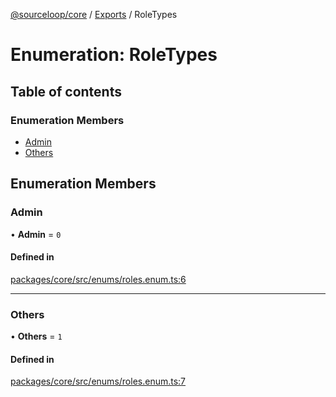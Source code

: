 [@sourceloop/core](../README.md) / [Exports](../modules.md) / RoleTypes

# Enumeration: RoleTypes

## Table of contents

### Enumeration Members

- [Admin](RoleTypes.md#admin)
- [Others](RoleTypes.md#others)

## Enumeration Members

### Admin

• **Admin** = ``0``

#### Defined in

[packages/core/src/enums/roles.enum.ts:6](https://github.com/sourcefuse/loopback4-microservice-catalog/blob/93a7f917/packages/core/src/enums/roles.enum.ts#L6)

___

### Others

• **Others** = ``1``

#### Defined in

[packages/core/src/enums/roles.enum.ts:7](https://github.com/sourcefuse/loopback4-microservice-catalog/blob/93a7f917/packages/core/src/enums/roles.enum.ts#L7)
